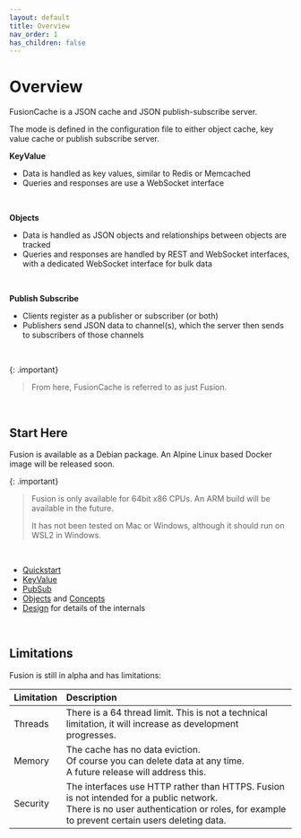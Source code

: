 ```yaml
---
layout: default
title: Overview
nav_order: 1
has_children: false
---
```



# Overview

FusionCache is a JSON cache and JSON publish-subscribe server. 

The mode is defined in the configuration file to either object cache, key value cache or publish subscribe server.


**KeyValue**

- Data is handled as key values, similar to Redis or Memcached
- Queries and responses are use a WebSocket interface

<br/>

**Objects**

- Data is handled as JSON objects and relationships between objects are tracked
- Queries and responses are handled by REST and WebSocket interfaces, with a dedicated WebSocket interface for bulk data

<br/>

**Publish Subscribe**

- Clients register as a publisher or subscriber (or both)
- Publishers send JSON data to channel(s), which the server then sends to subscribers of those channels

<br/>

{: .important}
> From here, FusionCache is referred to as just Fusion.

<br/>


## Start Here
Fusion is available as a Debian package. An Alpine Linux based Docker image will be released soon.

{: .important}
> Fusion is only available for 64bit x86 CPUs. An ARM build will be available in the future.
>
> It has not been tested on Mac or Windows, although it should run on WSL2 in Windows.
>

<br/>

- [Quickstart](guides/quickstart/quickstart.md)
- [KeyValue](keyvalues.md)
- [PubSub](pubsub.md)
- [Objects](objects.md) and [Concepts](concepts.md)
- [Design](design.md) for details of the internals

<br/>

## Limitations
Fusion is still in alpha and has limitations:


| Limitation            | Description               |
|:----------------------|:--------------------------|
|Threads| There is a 64 thread limit. This is not a technical limitation, it will increase as development progresses.|
|Memory| The cache has no data eviction. <br/> Of course you can delete data at any time.<br/> A future release will address this. |
|Security| The interfaces use HTTP rather than HTTPS. Fusion is not intended for a public network.<br/>There is no user authentication or roles, for example to prevent certain users deleting data.



